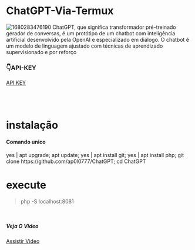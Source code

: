 # ChatGPT-Via-Termux
![1680283476190](https://user-images.githubusercontent.com/105818448/229189738-bd1d9d49-778b-48c2-9c48-0bd071f73669.png)
ChatGPT, que significa transformador pré-treinado gerador de conversas, é um protótipo de um chatbot com inteligência artificial desenvolvido pela OpenAI e especializado em diálogo. O chatbot é um modelo de linguagem ajustado com técnicas de aprendizado supervisionado e por reforço
<br>
<h3> &#128071;API-KEY </h3>
<a href="https://platform.openai.com/account/api-keys"> API KEY </a> 
<br>


<br>
<br>
<br>
<h1>instalação</h1>
<h4>Comando unico</h4>
yes | apt upgrade; apt update; yes | apt install git; yes | apt install php;  git clone https://github.com/ap0l0777/ChatGPT; cd ChatGPT



<br>



# execute

> php -S localhost:8081
<br>

<h5> Veja O Video</h5>

<a href="https://youtube.com/@ap0l0777"> Assistir Video</a>
